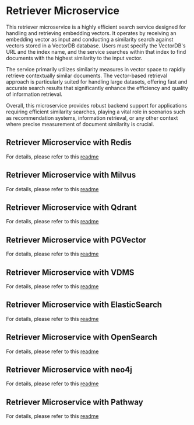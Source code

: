 # Retriever Microservice

This retriever microservice is a highly efficient search service designed for handling and retrieving embedding vectors. It operates by receiving an embedding vector as input and conducting a similarity search against vectors stored in a VectorDB database. Users must specify the VectorDB's URL and the index name, and the service searches within that index to find documents with the highest similarity to the input vector.

The service primarily utilizes similarity measures in vector space to rapidly retrieve contextually similar documents. The vector-based retrieval approach is particularly suited for handling large datasets, offering fast and accurate search results that significantly enhance the efficiency and quality of information retrieval.

Overall, this microservice provides robust backend support for applications requiring efficient similarity searches, playing a vital role in scenarios such as recommendation systems, information retrieval, or any other context where precise measurement of document similarity is crucial.

## Retriever Microservice with Redis

For details, please refer to this [readme](src/README_redis.md)

## Retriever Microservice with Milvus

For details, please refer to this [readme](src/README_milvus.md)

## Retriever Microservice with Qdrant

For details, please refer to this [readme](src/README_qdrant.md)

## Retriever Microservice with PGVector

For details, please refer to this [readme](src/README_pgvector.md)

## Retriever Microservice with VDMS

For details, please refer to this [readme](src/README_vdms.md)

## Retriever Microservice with ElasticSearch

For details, please refer to this [readme](src/README_elasticsearch.md)

## Retriever Microservice with OpenSearch

For details, please refer to this [readme](src/README_opensearch.md)

## Retriever Microservice with neo4j

For details, please refer to this [readme](src/README_neo4j.md)

## Retriever Microservice with Pathway

For details, please refer to this [readme](src/README_pathway.md)
